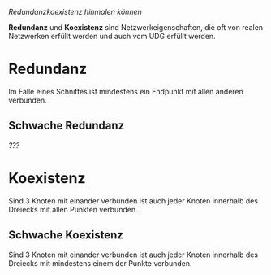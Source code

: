 *Redundanzkoexistenz hinmalen können*

**Redundanz** und **Koexistenz** sind Netzwerkeigenschaften, die oft von realen Netzwerken erfüllt werden und auch vom UDG erfüllt werden.

# Redundanz

Im Falle eines Schnittes ist mindestens ein Endpunkt mit allen anderen verbunden.

## Schwache Redundanz

*???*


# Koexistenz

Sind 3 Knoten mit einander verbunden ist auch jeder Knoten innerhalb des Dreiecks mit allen Punkten verbunden.

## Schwache Koexistenz

Sind 3 Knoten mit einander verbunden ist auch jeder Knoten innerhalb des Dreiecks mit mindestens einem der Punkte verbunden.
